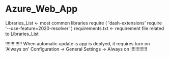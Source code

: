 # Azure_Web_App


Libraries_List <- most common libraries require ( 'dash-extensions' require  '--use-feature=2020-resolver' )
requirements.txt <- requirement file related to Libraries_List

!!!!!!!!!!!!!
When automatic update is app is deplyed, it requires turn on 'Always on'
    Configuration -> General Settings -> Always on
!!!!!!!!!!!!!
